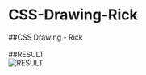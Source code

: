 # CSS-Drawing-Rick
##CSS Drawing - Rick <br> <br>
##RESULT <br>
![RESULT](https://user-images.githubusercontent.com/107806946/175818044-77c89612-7139-47a4-ba03-9eec8ea17013.jpeg)
